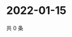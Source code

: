 # 2022-01-15

共 0 条

<!-- BEGIN WEIBO -->
<!-- 最后更新时间 Sat Jan 15 2022 01:16:35 GMT+0800 (China Standard Time) -->

<!-- END WEIBO -->
